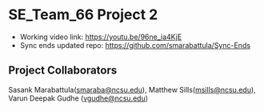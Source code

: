 # SE_Team_66 Project 2

- Working video link: https://youtu.be/96ne_ia4KjE
- Sync ends updated repo: https://github.com/smarabattula/Sync-Ends


## Project Collaborators
Sasank Marabattula(smaraba@ncsu.edu), Matthew Sills(msills@ncsu.edu), Varun Deepak Gudhe (vgudhe@ncsu.edu)
